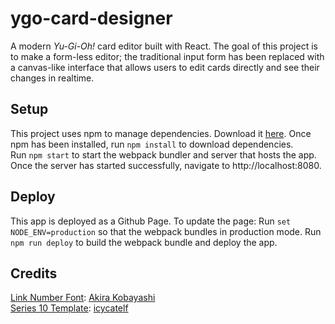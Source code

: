 # ygo-card-designer
A modern _Yu-Gi-Oh!_ card editor built with React. The goal of this project is to make a form-less editor; the traditional input form has been replaced with a canvas-like interface that allows users to edit cards directly and see their changes in realtime.

## Setup
This project uses npm to manage dependencies. Download it [here](https://nodejs.org/en/). Once npm has been installed, run `npm install` to download dependencies.  
Run `npm start` to start the webpack bundler and server that hosts the app.  
Once the server has started successfully, navigate to http://localhost:8080.

## Deploy
This app is deployed as a Github Page. To update the page:
Run `set NODE_ENV=production` so that the webpack bundles in production mode.
Run `npm run deploy` to build the webpack bundle and deploy the app.

## Credits
[Link Number Font](https://www.onlinewebfonts.com/download/33eca39286a6787c56947f98727221fd): [Akira Kobayashi](https://www.onlinewebfonts.com/author/Akira_Kobayashi)  
[Series 10 Template](https://icycatelf.deviantart.com/art/YGO-Series-10-Master-PSD-676448168s): [icycatelf](https://icycatelf.deviantart.com/)